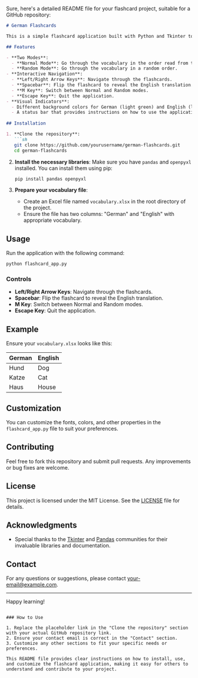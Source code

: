 Sure, here's a detailed README file for your flashcard project, suitable for a GitHub repository:

```markdown
# German Flashcards

This is a simple flashcard application built with Python and Tkinter to help you practice German vocabulary. The application reads vocabulary from an Excel file and displays flashcards, allowing you to navigate through the list and flip cards to see translations.

## Features

- **Two Modes**: 
  - **Normal Mode**: Go through the vocabulary in the order read from the Excel file.
  - **Random Mode**: Go through the vocabulary in a random order.
- **Interactive Navigation**:
  - **Left/Right Arrow Keys**: Navigate through the flashcards.
  - **Spacebar**: Flip the flashcard to reveal the English translation.
  - **M Key**: Switch between Normal and Random modes.
  - **Escape Key**: Quit the application.
- **Visual Indicators**:
  - Different background colors for German (light green) and English (light red) words.
  - A status bar that provides instructions on how to use the application.
  
## Installation

1. **Clone the repository**:
   ```sh
   git clone https://github.com/yourusername/german-flashcards.git
   cd german-flashcards
   ```

2. **Install the necessary libraries**:
   Make sure you have `pandas` and `openpyxl` installed. You can install them using pip:
   ```sh
   pip install pandas openpyxl
   ```

3. **Prepare your vocabulary file**:
   - Create an Excel file named `vocabulary.xlsx` in the root directory of the project.
   - Ensure the file has two columns: "German" and "English" with appropriate vocabulary.

## Usage

Run the application with the following command:
```sh
python flashcard_app.py
```

### Controls

- **Left/Right Arrow Keys**: Navigate through the flashcards.
- **Spacebar**: Flip the flashcard to reveal the English translation.
- **M Key**: Switch between Normal and Random modes.
- **Escape Key**: Quit the application.

## Example

Ensure your `vocabulary.xlsx` looks like this:

| German | English |
|--------|---------|
| Hund   | Dog     |
| Katze  | Cat     |
| Haus   | House   |

## Customization

You can customize the fonts, colors, and other properties in the `flashcard_app.py` file to suit your preferences.

## Contributing

Feel free to fork this repository and submit pull requests. Any improvements or bug fixes are welcome.

## License

This project is licensed under the MIT License. See the [LICENSE](LICENSE) file for details.

## Acknowledgments

- Special thanks to the [Tkinter](https://docs.python.org/3/library/tkinter.html) and [Pandas](https://pandas.pydata.org/) communities for their invaluable libraries and documentation.

## Contact

For any questions or suggestions, please contact [your-email@example.com](mailto:your-email@example.com).

---

Happy learning!
```

### How to Use

1. Replace the placeholder link in the "Clone the repository" section with your actual GitHub repository link.
2. Ensure your contact email is correct in the "Contact" section.
3. Customize any other sections to fit your specific needs or preferences.

This README file provides clear instructions on how to install, use, and customize the flashcard application, making it easy for others to understand and contribute to your project.
